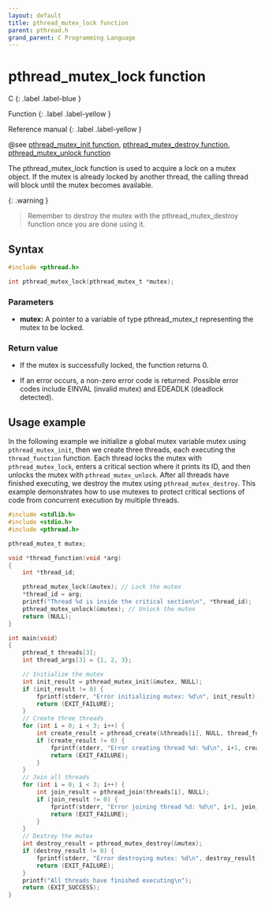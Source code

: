 ```yaml
---
layout: default
title: pthread_mutex_lock function
parent: pthread.h
grand_parent: C Programming Language
---
```


# pthread_mutex_lock function

C
{: .label .label-blue }

Function
{: .label .label-yellow }

Reference manual
{: .label .label-yellow }

@see [pthread_mutex_init function](../pthread_mutex_init-function), [pthread_mutex_destroy function](../pthread_mutex_destroy-function), [pthread_mutex_unlock function](../pthread_mutex_unlock-function)

The pthread_mutex_lock function is used to acquire a lock on a mutex object. If the mutex is already locked by another thread, the calling thread will block until the mutex becomes available.

{: .warning }
> Remember to destroy the mutex with the pthread_mutex_destroy function once you are done using it.

## Syntax

```c
#include <pthread.h>

int pthread_mutex_lock(pthread_mutex_t *mutex);
```

### Parameters

- **mutex:** A pointer to a variable of type pthread_mutex_t representing the mutex to be locked.

### Return value

- If the mutex is successfully locked, the function returns 0.

- If an error occurs, a non-zero error code is returned. Possible error codes include EINVAL (invalid mutex) and EDEADLK (deadlock detected).

## Usage example

In the following example we initialize a global mutex variable mutex using `pthread_mutex_init`, then we create three threads, each executing the `thread_function` function. Each thread locks the mutex with `pthread_mutex_lock`, enters a critical section where it prints its ID, and then unlocks the mutex with `pthread_mutex_unlock`. After all threads have finished executing, we destroy the mutex using `pthread_mutex_destroy`. This example demonstrates how to use mutexes to protect critical sections of code from concurrent execution by multiple threads.

```c
#include <stdlib.h>
#include <stdio.h>
#include <pthread.h>

pthread_mutex_t mutex;

void *thread_function(void *arg)
{
    int *thread_id;

    pthread_mutex_lock(&mutex); // Lock the mutex
    *thread_id = arg;
    printf("Thread %d is inside the critical section\n", *thread_id);
    pthread_mutex_unlock(&mutex); // Unlock the mutex
    return (NULL);
}

int main(void)
{
    pthread_t threads[3];
    int thread_args[3] = {1, 2, 3};

    // Initialize the mutex
    int init_result = pthread_mutex_init(&mutex, NULL);
    if (init_result != 0) {
        fprintf(stderr, "Error initializing mutex: %d\n", init_result);
        return (EXIT_FAILURE);
    }
    // Create three threads
    for (int i = 0; i < 3; i++) {
        int create_result = pthread_create(&threads[i], NULL, thread_function, &thread_args[i]);
        if (create_result != 0) {
            fprintf(stderr, "Error creating thread %d: %d\n", i+1, create_result);
            return (EXIT_FAILURE);
        }
    }
    // Join all threads
    for (int i = 0; i < 3; i++) {
        int join_result = pthread_join(threads[i], NULL);
        if (join_result != 0) {
            fprintf(stderr, "Error joining thread %d: %d\n", i+1, join_result);
            return (EXIT_FAILURE);
        }
    }
    // Destroy the mutex
    int destroy_result = pthread_mutex_destroy(&mutex);
    if (destroy_result != 0) {
        fprintf(stderr, "Error destroying mutex: %d\n", destroy_result);
        return (EXIT_FAILURE);
    }
    printf("All threads have finished executing\n");
    return (EXIT_SUCCESS);
}
```
